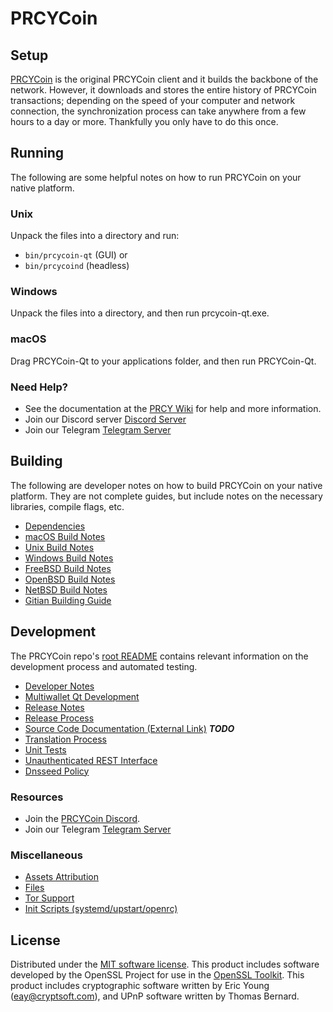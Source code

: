 PRCYCoin
=============

Setup
---------------------
[PRCYCoin](https://prcycoin.com/wallets) is the original PRCYCoin client and it builds the backbone of the network. However, it downloads and stores the entire history of PRCYCoin transactions; depending on the speed of your computer and network connection, the synchronization process can take anywhere from a few hours to a day or more. Thankfully you only have to do this once.

Running
---------------------
The following are some helpful notes on how to run PRCYCoin on your native platform.

### Unix

Unpack the files into a directory and run:

- `bin/prcycoin-qt` (GUI) or
- `bin/prcycoind` (headless)

### Windows

Unpack the files into a directory, and then run prcycoin-qt.exe.

### macOS

Drag PRCYCoin-Qt to your applications folder, and then run PRCYCoin-Qt.

### Need Help?

* See the documentation at the [PRCY Wiki](https://prcycoin.com/knowledge-base/)
for help and more information.
* Join our Discord server [Discord Server](https://discord.prcycoin.com)
* Join our Telegram [Telegram Server](https://telegram.prcycoin.com)

Building
---------------------
The following are developer notes on how to build PRCYCoin on your native platform. They are not complete guides, but include notes on the necessary libraries, compile flags, etc.

- [Dependencies](dependencies.md)
- [macOS Build Notes](build-osx.md)
- [Unix Build Notes](build-unix.md)
- [Windows Build Notes](build-windows.md)
- [FreeBSD Build Notes](build-freeebsd.md)
- [OpenBSD Build Notes](build-openbsd.md)
- [NetBSD Build Notes](build-netbsd.md)
- [Gitian Building Guide](gitian-building.md)

Development
---------------------
The PRCYCoin repo's [root README](/README.md) contains relevant information on the development process and automated testing.

- [Developer Notes](developer-notes.md)
- [Multiwallet Qt Development](multiwallet-qt.md)
- [Release Notes](release-notes.md)
- [Release Process](release-process.md)
- [Source Code Documentation (External Link)](https://dev.visucore.com/bitcoin/doxygen/) ***TODO***
- [Translation Process](translation_process.md)
- [Unit Tests](unit-tests.md)
- [Unauthenticated REST Interface](REST-interface.md)
- [Dnsseed Policy](dnsseed-policy.md)

### Resources
* Join the [PRCYCoin Discord](https://discord.prcycoin.com).
* Join our Telegram [Telegram Server](https://telegram.prcycoin.com)

### Miscellaneous
- [Assets Attribution](assets-attribution.md)
- [Files](files.md)
- [Tor Support](tor.md)
- [Init Scripts (systemd/upstart/openrc)](init.md)

License
---------------------
Distributed under the [MIT software license](/COPYING).
This product includes software developed by the OpenSSL Project for use in the [OpenSSL Toolkit](https://www.openssl.org/). This product includes
cryptographic software written by Eric Young ([eay@cryptsoft.com](mailto:eay@cryptsoft.com)), and UPnP software written by Thomas Bernard.
